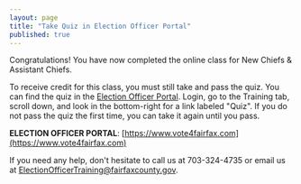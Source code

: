 ```yaml
---
layout: page
title: "Take Quiz in Election Officer Portal"
published: true
---
```


Congratulations! You have now completed the online class for New Chiefs & Assistant Chiefs.

To receive credit for this class, you must still take and pass the quiz. You can find the quiz in the [Election Officer Portal](https://www.vote4fairfax.com). Login, go to the Training tab, scroll down, and look in the bottom-right for a link labeled &quot;Quiz&quot;. If you do not pass the quiz the first time, you can take it again until you pass.

**ELECTION OFFICER PORTAL**: [https://www.vote4fairfax.com](https://www.vote4fairfax.com)

If you need any help, don't hesitate to call us at 703-324-4735 or email us at ElectionOfficerTraining@fairfaxcounty.gov.
